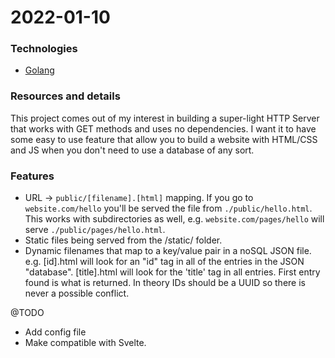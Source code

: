 # 2022-01-10

### Technologies

- [Golang](https://go.dev/)

### Resources and details

This project comes out of my interest in building a super-light HTTP Server that works with GET methods and uses no dependencies. I want it to have some easy to use feature that allow you to build a website with HTML/CSS and JS when you don't need to use a database of any sort.

### Features
- URL -> `public/[filename].[html]` mapping. If you go to `website.com/hello` you'll be served the file from `./public/hello.html`. This works with subdirectories as well, e.g. `website.com/pages/hello` will serve `./public/pages/hello.html`.
- Static files being served from the /static/ folder.
- Dynamic filenames that map to a key/value pair in a noSQL JSON file. e.g. [id].html will look for an "id" tag in all of the entries in the JSON "database". [title].html will look for the 'title' tag in all entries. First entry found is what is returned. In theory IDs should be a UUID so there is never a possible conflict.

@TODO
- Add config file
- Make compatible with Svelte.
